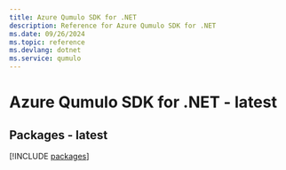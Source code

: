 ```yaml
---
title: Azure Qumulo SDK for .NET
description: Reference for Azure Qumulo SDK for .NET
ms.date: 09/26/2024
ms.topic: reference
ms.devlang: dotnet
ms.service: qumulo
---
```

# Azure Qumulo SDK for .NET - latest
## Packages - latest
[!INCLUDE [packages](qumulo-index.md)]